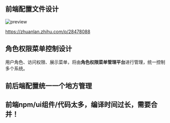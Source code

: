 ## 前端配置文件设计

![preview](https://pic4.zhimg.com/v2-62d6fa71c5d0aac02608b6d7b5b1a0a7_r.jpg)

https://zhuanlan.zhihu.com/p/28478088

## 角色权限菜单控制设计

用户角色、访问权限、展示菜单，将由**角色权限菜单管理平台**进行管理，统一控制多个系统。

## 前后端配置统一一个地方管理

## 前端npm/ui组件/代码太多，编译时间过长，需要合并！

